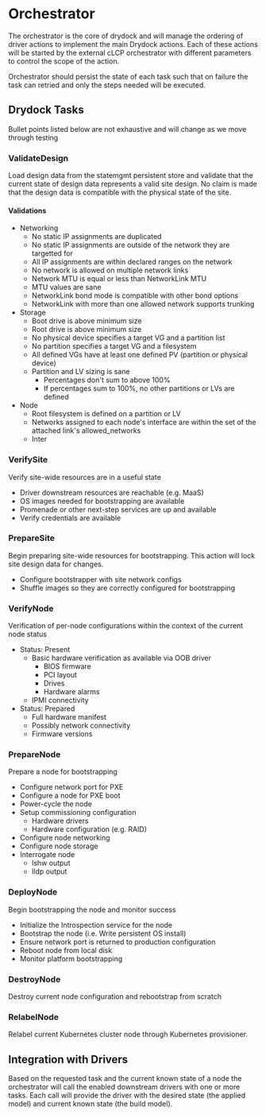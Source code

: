 # Orchestrator #

The orchestrator is the core of drydock and will manage
the ordering of driver actions to implement the main Drydock
actions. Each of these actions will be started by the
external cLCP orchestrator with different parameters to
control the scope of the action.

Orchestrator should persist the state of each task
such that on failure the task can retried and only the
steps needed will be executed.

## Drydock Tasks ##

Bullet points listed below are not exhaustive and will
change as we move through testing

### ValidateDesign ###

Load design data from the statemgmt persistent store and
validate that the current state of design data represents
a valid site design. No claim is made that the design data
is compatible with the physical state of the site.

#### Validations ####

* Networking
    * No static IP assignments are duplicated
    * No static IP assignments are outside of the network they are targetted for
    * All IP assignments are within declared ranges on the network
    * No network is allowed on multiple network links
    * Network MTU is equal or less than NetworkLink MTU
    * MTU values are sane
    * NetworkLink bond mode is compatible with other bond options
    * NetworkLink with more than one allowed network supports trunking
* Storage
    * Boot drive is above minimum size
    * Root drive is above minimum size
    * No physical device specifies a target VG and a partition list
    * No partition specifies a target VG and a filesystem
    * All defined VGs have at least one defined PV (partition or physical device)
    * Partition and LV sizing is sane
        * Percentages don't sum to above 100%
        * If percentages sum to 100%, no other partitions or LVs are defined
* Node
    * Root filesystem is defined on a partition or LV
    * Networks assigned to each node's interface are within the set of the attached link's allowed\_networks
    * Inter
### VerifySite ###

Verify site-wide resources are in a useful state

* Driver downstream resources are reachable (e.g. MaaS)
* OS images needed for bootstrapping are available
* Promenade or other next-step services are up and available
* Verify credentials are available

### PrepareSite ###

Begin preparing site-wide resources for bootstrapping. This
action will lock site design data for changes.

* Configure bootstrapper with site network configs
* Shuffle images so they are correctly configured for bootstrapping

### VerifyNode ###

Verification of per-node configurations within the context
of the current node status

* Status: Present
    * Basic hardware verification as available via OOB driver
        - BIOS firmware
        - PCI layout
        - Drives
        - Hardware alarms
    * IPMI connectivity
* Status: Prepared
    - Full hardware manifest
    - Possibly network connectivity
    - Firmware versions

### PrepareNode ###

Prepare a node for bootstrapping

* Configure network port for PXE
* Configure a node for PXE boot
* Power-cycle the node
* Setup commissioning configuration
    - Hardware drivers
    - Hardware configuration (e.g. RAID)
* Configure node networking
* Configure node storage
* Interrogate node
    - lshw output
    - lldp output

### DeployNode ###

Begin bootstrapping the node and monitor
success

* Initialize the Introspection service for the node
* Bootstrap the node (i.e. Write persistent OS install)
* Ensure network port is returned to production configuration
* Reboot node from local disk
* Monitor platform bootstrapping

### DestroyNode ###

Destroy current node configuration and rebootstrap from scratch

### RelabelNode ###

Relabel current Kubernetes cluster node through Kubernetes
provisioner.

## Integration with Drivers ##

Based on the requested task and the current known state of a node
the orchestrator will call the enabled downstream drivers with one
or more tasks. Each call will provide the driver with the desired
state (the applied model) and current known state (the build model).
